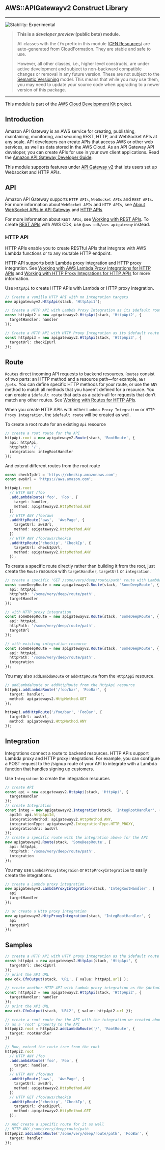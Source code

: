 ## AWS::APIGatewayv2 Construct Library
<!--BEGIN STABILITY BANNER-->

---

![Stability: Experimental](https://img.shields.io/badge/stability-Experimental-important.svg?style=for-the-badge)

> **This is a _developer preview_ (public beta) module.**
>
> All classes with the `Cfn` prefix in this module ([CFN Resources](https://docs.aws.amazon.com/cdk/latest/guide/constructs.html#constructs_lib))
> are auto-generated from CloudFormation. They are stable and safe to use.
>
> However, all other classes, i.e., higher level constructs, are under active development and subject to non-backward
> compatible changes or removal in any future version. These are not subject to the [Semantic Versioning](https://semver.org/) model.
> This means that while you may use them, you may need to update your source code when upgrading to a newer version of this package.

---
<!--END STABILITY BANNER-->

This module is part of the [AWS Cloud Development Kit](https://github.com/aws/aws-cdk) project.


## Introduction

Amazon API Gateway is an AWS service for creating, publishing, maintaining, monitoring, and securing REST, HTTP, and WebSocket 
APIs at any scale. API developers can create APIs that access AWS or other web services, as well as data stored in the AWS Cloud. 
As an API Gateway API developer, you can create APIs for use in your own client applications. Read the 
[Amazon API Gateway Developer Guide](https://docs.aws.amazon.com/apigateway/latest/developerguide/welcome.html).

This module supports features under [API Gateway v2](https://docs.aws.amazon.com/AWSCloudFormation/latest/UserGuide/AWS_ApiGatewayV2.html) 
that lets users set up Websocket and HTTP APIs.

## API

Amazon API Gateway supports `HTTP APIs`, `WebSocket APIs` and `REST APIs`. For more information about `WebSocket APIs` and `HTTP APIs`, 
see [About WebSocket APIs in API Gateway](https://docs.aws.amazon.com/apigateway/latest/developerguide/apigateway-websocket-api-overview.html) 
and [HTTP APIs](https://docs.aws.amazon.com/apigateway/latest/developerguide/http-api.html). 

For more information about `REST APIs`, see [Working with REST APIs](https://docs.aws.amazon.com/apigateway/latest/developerguide/apigateway-rest-api.html). To create [REST APIs](https://docs.aws.amazon.com/apigateway/latest/developerguide/apigateway-rest-api.html) with AWS CDK, use `@aws-cdk/aws-apigateway` instead.


### HTTP API


HTTP APIs enable you to create RESTful APIs that integrate with AWS Lambda functions or to any routable HTTP endpoint.

HTTP API supports both Lambda proxy integration and HTTP proxy integration. 
See [Working with AWS Lambda Proxy Integrations for HTTP APIs](https://docs.aws.amazon.com/apigateway/latest/developerguide/http-api-develop-integrations-lambda.html) 
and [Working with HTTP Proxy Integrations for HTTP APIs](https://docs.aws.amazon.com/apigateway/latest/developerguide/http-api-develop-integrations-http.html) 
for more information.



Use `HttpApi` to create HTTP APIs with Lambda or HTTP proxy integration.


```ts
// Create a vanilla HTTP API with no integration targets
new apigatewayv2.HttpApi(stack, 'HttpApi1');

// Create a HTTP API with Lambda Proxy Integration as its $default route
const httpApi2 = new apigatewayv2.HttpApi(stack, 'HttpApi2', {
  targetHandler: handler
});

// Create a HTTP API with HTTP Proxy Integration as its $default route
const httpApi3 = new apigatewayv2.HttpApi(stack, 'HttpApi3', {
  targetUrl: checkIpUrl
});
```

## Route

`Routes` direct incoming API requests to backend resources. `Routes` consist of two parts: an HTTP method and a resource path—for example, 
`GET /pets`. You can define specific HTTP methods for your route, or use the `ANY` method to match all methods that you haven't defined for a resource. 
You can create a `$default route` that acts as a catch-all for requests that don’t match any other routes. See 
[Working with Routes for HTTP APIs](https://docs.aws.amazon.com/apigateway/latest/developerguide/http-api-develop-routes.html).

When you create HTTP APIs with either `Lambda Proxy Integration` or `HTTP Proxy Integration`, the `$default route` will be created as well.



To create a root route for an existing `Api` resource

```ts
// create a root route for the API
httpApi.root = new apigatewayv2.Route(stack, 'RootRoute', {
  api: httpApi,
  httpPath: '/',
  integration: integRootHandler
});
```
And extend different routes from the root route

```ts
const checkIpUrl = 'https://checkip.amazonaws.com';
const awsUrl = 'https://aws.amazon.com';

httpApi.root
  // HTTP GET /foo
  .addLambdaRoute('foo', 'Foo', {
    target: handler,
    method: apigatewayv2.HttpMethod.GET
  })
  // HTTP ANY /foo/aws
  .addHttpRoute('aws',  'AwsPage', {
    targetUrl: awsUrl,
    method: apigatewayv2.HttpMethod.ANY
  })
  // HTTP ANY /foo/aws/checkip
  .addHttpRoute('checkip', 'CheckIp', {
    targetUrl: checkIpUrl,
    method: apigatewayv2.HttpMethod.ANY
  });
```

To create a specific route directly rather than building it from the root, just create the `Route` resource with `targetHandler`, `targetUrl` or `integration`.

```ts
// create a specific 'GET /some/very/deep/route/path' route with Lambda proxy integration for an existing HTTP API
const someDeepRoute = new apigatewayv2.Route(stack, 'SomeDeepRoute', {
  api: httpApi,
  httpPath: '/some/very/deep/route/path',
  targetHandler
});

// with HTTP proxy integration
const someDeepRoute = new apigatewayv2.Route(stack, 'SomeDeepRoute', {
  api: httpApi,
  httpPath: '/some/very/deep/route/path',
  targetUrl
});

// with existing integration resource
const someDeepRoute = new apigatewayv2.Route(stack, 'SomeDeepRoute', {
  api: httpApi,
  httpPath: '/some/very/deep/route/path',
  integration
});
```

You may also `addLambdaRoute` or `addHttpRoute` from the `HttpAppi` resource.

```ts
// addLambdaRoute or addHttpRoute from the HttpApi resource
httpApi.addLambdaRoute('/foo/bar', 'FooBar', {
  target: handler,
  method: apigatewayv2.HttpMethod.GET
});

httpApi.addHttpRoute('/foo/bar', 'FooBar', {
  targetUrl: awsUrl,
  method: apigatewayv2.HttpMethod.ANY
});
```

## Integration

Integrations connect a route to backend resources. HTTP APIs support Lambda proxy and HTTP proxy integrations. 
For example, you can configure a POST request to the /signup route of your API to integrate with a Lambda function 
that handles signing up customers. 

Use `Integration` to create the integration resources

```ts
// create API
const api = new apigatewayv2.HttpApi(stack, 'HttpApi', {
  targetHandler
});
// create Integration
const integ = new apigatewayv2.Integration(stack, 'IntegRootHandler', {
  apiId: api.httpApiId,
  integrationMethod: apigatewayv2.HttpMethod.ANY,
  integrationType: apigatewayv2.IntegrationType.HTTP_PROXY,
  integrationUri: awsUrl
});
// create a specific route with the integration above for the API
new apigatewayv2.Route(stack, 'SomeDeepRoute', {
  api: httpApi,
  httpPath: '/some/very/deep/route/path',
  integration
});

```

You may use `LambdaProxyIntegraion` or `HttpProxyIntegration` to easily create the integrations.

```ts
// create a Lambda proxy integration
new apigatewayv2.LambdaProxyIntegration(stack, 'IntegRootHandler', {
  api
  targetHandler
});

// or create a Http proxy integration
new apigatewayv2.HttpProxyIntegration(stack, 'IntegRootHandler', {
  api
  targetUrl
});
```

## Samples


```ts
// create a HTTP API with HTTP proxy integration as the $default route
const httpApi = new apigatewayv2.HttpApi(stack, 'HttpApi', {
  targetUrl: checkIpUrl
});
// print the API URL 
new cdk.CfnOutput(stack, 'URL', { value: httpApi.url} );

// create another HTTP API with Lambda proxy integration as the $default route
const httpApi2 = new apigatewayv2.HttpApi(stack, 'HttpApi2', {
  targetHandler: handler
});
// print the API URL 
new cdk.CfnOutput(stack, 'URL2', { value: httpApi2.url });

// create a root route for the API with the integration we created above and assign the route resource
// as a 'root' property to the API
httpApi2.root = httpApi2.addLambdaRoute('/', 'RootRoute', {
  target: rootHandler
})

// Now, extend the route tree from the root
httpApi2.root
  // HTTP ANY /foo
  .addLambdaRoute('foo', 'Foo', {
    target: handler,
  })
  // HTTP ANY /foo/aws
  .addHttpRoute('aws',  'AwsPage', {
    targetUrl: awsUrl,
    method: apigatewayv2.HttpMethod.ANY
  })
  // HTTP GET /foo/aws/checkip
  .addHttpRoute('checkip', 'CheckIp', {
    targetUrl: checkIpUrl,
    method: apigatewayv2.HttpMethod.GET
  });

// And create a specific route for it as well
// HTTP ANY /some/very/deep/route/path
httpApi2.addLambdaRoute('/some/very/deep/route/path', 'FooBar', {
  target: handler
});
```
